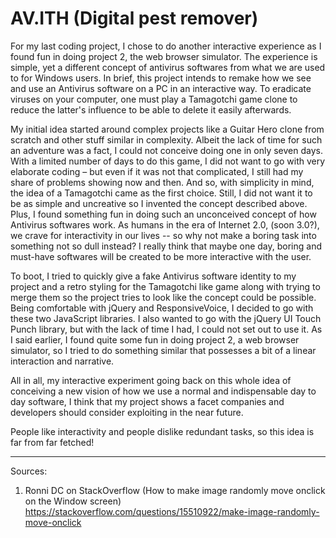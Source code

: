 AV.ITH (Digital pest remover)
==============

For my last coding project, I chose to do another interactive experience as I found fun in doing project 2, the web browser simulator. The experience is simple, yet a different concept of antivirus softwares from what we are used to for Windows users. In brief, this project intends to remake how we see and use an Antivirus software on a PC in an interactive way. To eradicate viruses on your computer, one must play a Tamagotchi game clone to reduce the latter's influence to be able to delete it easily afterwards.

My initial idea started around complex projects like a Guitar Hero clone from scratch and other stuff similar in complexity. Albeit the lack of time for such an adventure was a fact, I could not conceive doing one in only seven days. With a limited number of days to do this game, I did not want to go with very elaborate coding – but even if it was not that complicated, I still had my share of problems showing now and then. And so, with simplicity in mind, the idea of a Tamagotchi came as the first choice. Still, I did not want it to be as simple and uncreative so I invented the concept described above. Plus, I found something fun in doing such an unconceived concept of how Antivirus softwares work. As humans in the era of Internet 2.0, (soon 3.0?), we crave for interactivity in our lives -- so why not make a boring task into something not so dull instead? I really think that maybe one day, boring and must-have softwares will be created to be more interactive with the user.

To boot, I tried to quickly give a fake Antivirus software identity to my project and a retro styling for the Tamagotchi like game along with trying to merge them so the project tries to look like the concept could be possible. Being comfortable with jQuery and ResponsiveVoice, I decided to go with these two JavaScript libraries. I also wanted to go with the jQuery UI Touch Punch library, but with the lack of time I had, I could not set out to use it. As I said earlier, I found quite some fun in doing project 2, a web browser simulator, so I tried to do something similar that possesses a bit of a linear interaction and narrative.

All in all, my interactive experiment going back on this whole idea of conceiving a new vision of how we use a normal and indispensable day to day software, I think that my project shows a facet companies and developers should consider exploiting in the near future.

People like interactivity and people dislike redundant tasks, so this idea is far from far fetched!



____________________________

Sources:

1. Ronni DC on StackOverflow (How to make image randomly move onclick on the Window screen)
https://stackoverflow.com/questions/15510922/make-image-randomly-move-onclick
